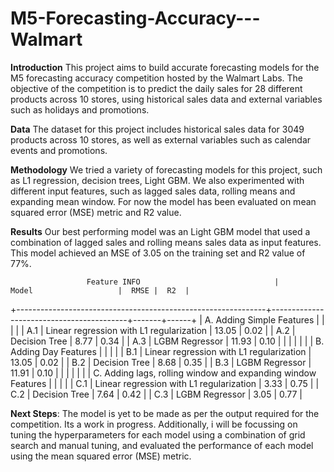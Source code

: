# M5-Forecasting-Accuracy---Walmart

**Introduction**
This project aims to build accurate forecasting models for the M5 forecasting accuracy competition hosted by the Walmart Labs. The objective of the competition is to predict the daily sales for 28 different products across 10 stores, using historical sales data and external variables such as holidays and promotions.

**Data**
The dataset for this project includes historical sales data for 3049 products across 10 stores, as well as external variables such as calendar events and promotions.

**Methodology**
We tried a variety of forecasting models for this project, such as L1 regression, decision trees, Light GBM. We also experimented with different input features, such as lagged sales data, rolling means and expanding mean window. For now the model has been evaluated on mean squared error (MSE) metric and R2 value. 

**Results**
Our best performing model was an Light GBM model that used a combination of lagged sales and rolling means sales data as input features. This model achieved an MSE of 3.05 on the training set and R2 value of 77%. 

                     Feature INFO                              |                  Model                   |  RMSE |  R2  |
+--------------------------------------------------------------+------------------------------------------+-------+------+
|                  A. Adding Simple Features                   |                                          |       |      |
|                             A.1                              | Linear regression with L1 regularization | 13.05 | 0.02 |
|                             A.2                              |              Decision Tree               |  8.77 | 0.34 |
|                             A.3                              |              LGBM Regressor              | 11.93 | 0.10 |
|                                                              |                                          |       |      |
|                    B. Adding Day Features                    |                                          |       |      |
|                             B.1                              | Linear regression with L1 regularization | 13.05 | 0.02 |
|                             B.2                              |              Decision Tree               |  8.68 | 0.35 |
|                             B.3                              |              LGBM Regressor              | 11.91 | 0.10 |
|                                                              |                                          |       |      |
| C. Adding lags, rolling window and expanding window Features |                                          |       |      |
|                             C.1                              | Linear regression with L1 regularization |  3.33 | 0.75 |
|                             C.2                              |              Decision Tree               |  7.64 | 0.42 |
|                             C.3                              |              LGBM Regressor              |  3.05 | 0.77 |



**Next Steps**:
The model is yet to be made as per the output required for the competition. Its a work in progress. Additionally, i will be focussing on tuning the hyperparameters for each model using a combination of grid search and manual tuning, and evaluated the performance of each model using the mean squared error (MSE) metric.

